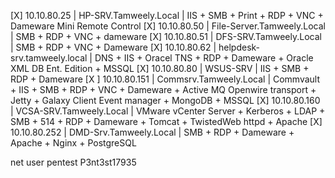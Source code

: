 [X] 10.10.80.25 | HP-SRV.Tamweely.Local | IIS + SMB + Print + RDP + VNC + Dameware Mini Remote Control
[X] 10.10.80.50 | File-Server.Tamweely.Local | SMB + RDP + VNC + dameware
[X] 10.10.80.51 | DFS-SRV.Tamweely.Local | SMB + RDP + VNC + Dameware
[X] 10.10.80.62 | helpdesk-srv.tamweely.local | DNS + IIS + Oracel TNS + RDP + Dameware + Oracle XML DB Ent. Edition + MSSQL
[X] 10.10.80.80 | WSUS-SRV | IIS + SMB + RDP + Dameware
[X ] 10.10.80.151 | Commsrv.Tamweely.Local | Commvault + IIS + SMB + RDP + VNC + Dameware + Active MQ Openwire transport + Jetty + Galaxy Client Event manager + MongoDB + MSSQL
[X] 10.10.80.160 | VCSA-SRV.Tamweely.Local | VMware vCenter Server + Kerberos + LDAP + SMB + 514 + RDP + Dameware + Tomcat + TwistedWeb httpd + Apache
[X] 10.10.80.252 | DMD-Srv.Tamweely.Local | SMB + RDP + Dameware + Apache + Nginx + PostgreSQL


net user pentest P3nt3st17935